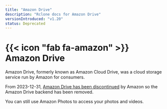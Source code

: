 ```yaml
---
title: "Amazon Drive"
description: "Rclone docs for Amazon Drive"
versionIntroduced: "v1.20"
status: Deprecated
---
```


# {{< icon "fab fa-amazon" >}} Amazon Drive

Amazon Drive, formerly known as Amazon Cloud Drive, was a cloud storage
service run by Amazon for consumers.

From 2023-12-31, [Amazon Drive has been discontinued](https://www.amazon.com/b?ie=UTF8&node=23943055011)
by Amazon so the Amazon Drive backend has been removed.

You can still use Amazon Photos to access your photos and videos.
